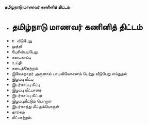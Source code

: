 **தமிழ்நாடு மாணவர் கணினித் திட்டம்**
- # தமிழ்நாடு மாணவர் கணினித் திட்டம்
- n. வீடுபேறு
- முத்தி
- பேரின்பப்பேறு
- கடைகாப்பு
- உய்தி
- கடைத்தேற்றம்
- இயேசுநாதர் அருளால் பாபவிமோசனம் பெற்று வீடுபேறு எய்துதல்
- இழப்பு மீட்பு
- இடர்காப்பு மீட்பு
- இழப்பு மீட்பாளர்
- இடர்காப்பு மீட்பர்
- இழப்புமீட்டும் பொருள்
- இடர்காத்து மீட்கும்பொருள்
- தாரகம்
- மீட்பாற்றல்.


